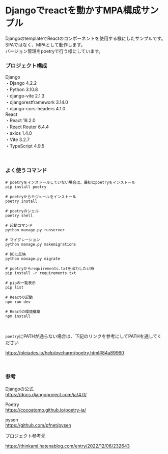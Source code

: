 # Djangoでreactを動かすMPA構成サンプル

DjangoのtemplateでReactのコンポーネントを使用する様にしたサンプルです。
<br>
SPAではなく、MPAとして動作します。<br>
バージョン管理をpoetryで行う様にしています。<br>

### プロジェクト構成
Django<br>
・Django 4.2.2<br>
・Python 3.10.8<br>
・django-vite 2.1.3<br>
・djangorestframework 3.14.0<br>
・django-cors-headers 4.1.0<br>
React<br>
・React 18.2.0<br>
・React Router 6.4.4<br>
・axios 1.4.0<br>
・Vite 3.2.7<br>
・TypeScript 4.9.5<br>

<br>

### よく使うコマンド

```
# poetryをインストールしていない場合は、最初にpoetryをインストール
pip install poetry

# poetryからモジュールをインストール  
poetry install

# poetryのシェル
poetry shell

# 起動コマンド
python manage.py runserver

# マイグレーション
python manage.py makemigrations

# DBに反映
python manage.py migrate

# poetryからrequirements.txtを出力したい時
pip install -r requirements.txt

# pipの一覧表示
pip list

# Reactの起動
npm run dev

# Reactの環境構築
npm install
```
<br>

```poetry```にPATHが通らない場合は、下記のリンクを参考にしてPATHを通してください<br>

https://pleiades.io/help/pycharm/poetry.html#84a89960


<br>


### 参考
Djangoの公式<br>
https://docs.djangoproject.com/ja/4.0/

Poetry<br>
https://cocoatomo.github.io/poetry-ja/

pysen<br>
https://github.com/pfnet/pysen

プロジェクト参考元<br>

https://thinkami.hatenablog.com/entry/2022/12/06/232643